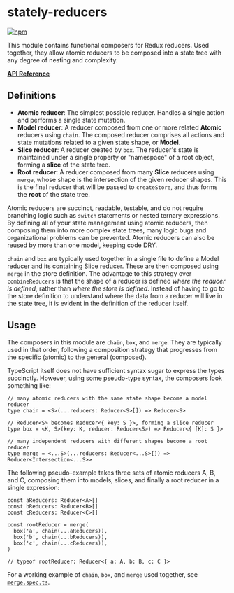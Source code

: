 # stately-reducers
[![npm](https://img.shields.io/npm/v/stately-reducers.svg?style=flat-square)](https://www.npmjs.com/package/stately-reducers)

This module contains functional composers for Redux reducers. Used together, they allow atomic reducers to be composed into a state tree with any degree of nesting and complexity.

**[API Reference](https://hiebj.github.io/stately/modules/stately_reducers.html)**

## Definitions

- **Atomic reducer**: The simplest possible reducer. Handles a single action and performs a single state mutation.
- **Model reducer**: A reducer composed from one or more related **Atomic** reducers using `chain`. The composed reducer comprises all actions and state mutations related to a given state shape, or **Model**.
- **Slice reducer**: A reducer created by `box`. The reducer's state is maintained under a single property or "namespace" of a root object, forming a **slice** of the state tree.
- **Root reducer**: A reducer composed from many **Slice** reducers using `merge`, whose shape is the intersection of the given reducer shapes. This is the final reducer that will be passed to `createStore`, and thus forms the **root** of the state tree.

Atomic reducers are succinct, readable, testable, and do not require branching logic such as `switch` statements or nested ternary expressions. By defining all of your state management using atomic reducers, then composing them into more complex state trees, many logic bugs and organizational problems can be prevented. Atomic reducers can also be reused by more than one model, keeping code DRY.

`chain` and `box` are typically used together in a single file to define a Model reducer and its containing Slice reducer. These are then composed using `merge` in the store definition. The advantage to this strategy over `combineReducers` is that the shape of a reducer is defined *where the reducer is defined*, rather than *where the store is defined*. Instead of having to go to the store definition to understand where the data from a reducer will live in the state tree, it is evident in the definition of the reducer itself.

## Usage

The composers in this module are `chain`, `box`, and `merge`. They are typically used in that order, following a composition strategy that progresses from the specific (atomic) to the general (composed).

TypeScript itself does not have sufficient syntax sugar to express the types succinctly. However, using some pseudo-type syntax, the composers look something like:
```
// many atomic reducers with the same state shape become a model reducer
type chain = <S>(...reducers: Reducer<S>[]) => Reducer<S>

// Reducer<S> becomes Reducer<{ key: S }>, forming a slice reducer
type box = <K, S>(key: K, reducer: Reducer<S>) => Reducer<{ [K]: S }>

// many independent reducers with different shapes become a root reducer
type merge = <...S>(...reducers: Reducer<...S>[]) => Reducer<Intersection<...S>>
```

The following pseudo-example takes three sets of atomic reducers A, B, and C, composing them into models, slices, and finally a root reducer in a single expression:
```
const aReducers: Reducer<A>[]
const bReducers: Reducer<B>[]
const cReducers: Reducer<C>[]

const rootReducer = merge(
  box('a', chain(...aReducers)),
  box('b', chain(...bReducers)),
  box('c', chain(...cReducers)),
)

// typeof rootReducer: Reducer<{ a: A, b: B, c: C }>
```

For a working example of `chain`, `box`, and `merge` used together, see [`merge.spec.ts`](/stately-reducers/src/merge.spec.ts).
